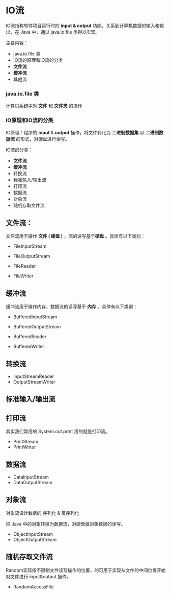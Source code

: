 # IO流

IO流指称软件项目运行时的 **input & output** 功能，关系到计算机数据的输入和输出，在 Java 中，通过 java.io.file 类得以实现。

主要内容：

* java.io.file 类
* IO流的原理和IO流的分类
* **文件流**
* **缓冲流**
* 其他流

### java.io.file 类

计算机系统中对 **文件** 和 **文件夹** 的操作

### IO原理和IO流的分类

IO原理：程序的 **input** & **output** 操作，将文件转化为 **二进制数据集** 以 **二进制数据流** 的形式，对硬盘进行读写。

IO流的分类：

  * **文件流**
  * **缓冲流**
  * 转换流
  * 标准输入/输出流
  * 打印流
  * 数据流
  * 对象流
  * 随机存取文件流

## 文件流：

文件流用于操作 **文件 ( 硬盘 )** ，流的读写基于**硬盘** 。具体有以下类别：

* FileInputStream

* FileOutputStream

* FileReader

* FileWriter

## 缓冲流

缓冲流用于操作内存，数据流的读写基于 **内存** 。具体有以下类别：

* BufferedInputStream

* BufferedOutputStream

* BufferedReader

* BufferedWriter

## 转换流

* InputStreamReader
* OutputStreamWriter

## 标准输入/输出流

## 打印流

其实我们常用的 System.out.print 用的就是打印流。

* PrintStream
* PrintWriter

## 数据流

* DataInputStream
* DataOutputStream

## 对象流

对象流设计数据的 序列化 & 反序列化

把 Java 中的对象转换为数据流，对硬盘做对象数据的读写。

* ObjectInputStream
* ObjectOutputStream

## 随机存取文件流

Random实际指不限制文件读写操作的位置，的可用于实现从文件的中间位置开始对文件进行 input&output 操作。

* RandomAccessFile